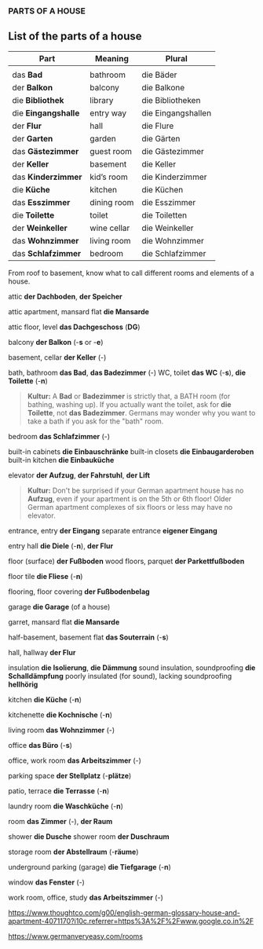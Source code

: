 ### PARTS OF A HOUSE

## List of the parts of a house

| Part                  | Meaning     | Plural             |
| --------------------- | ----------- | ------------------ |
|                       |             |                    |
| das **Bad**           | bathroom    | die Bäder          |
| der **Balkon**        | balcony     | die Balkone        |
| die **Bibliothek**    | library     | die Bibliotheken   |
| die **Eingangshalle** | entry way   | die Eingangshallen |
| der **Flur**          | hall        | die Flure          |
| der **Garten**        | garden      | die Gärten         |
| das **Gästezimmer**   | guest room  | die Gästezimmer    |
| der **Keller**        | basement    | die Keller         |
| das **Kinderzimmer**  | kid’s room  | die Kinderzimmer   |
| die **Küche**         | kitchen     | die Küchen         |
| das **Esszimmer**     | dining room | die Esszimmer      |
| die **Toilette**      | toilet      | die Toiletten      |
| der **Weinkeller**    | wine cellar | die Weinkeller     |
| das **Wohnzimmer**    | living room | die Wohnzimmer     |
| das **Schlafzimmer**  | bedroom     | die Schlafzimmer   |



From roof to basement, know what to call different rooms and elements of a house.

attic **der Dachboden**, **der Speicher**

attic apartment, mansard flat **die Mansarde**

attic floor, level **das Dachgeschoss** (**DG**)

balcony **der Balkon** (-**s** or -**e**)

basement, cellar **der Keller** (-)

bath, bathroom **das Bad**, **das Badezimmer** (-)
WC, toilet **das WC** (-**s**), **die Toilette** (-**n**)

> **Kultur:** A **Bad** or **Badezimmer** is strictly that, a BATH room (for bathing, washing up). If you actually want the toilet, ask for **die Toilette**, not **das Badezimmer**. Germans may wonder why you want to take a bath if you ask for the "bath" room.

bedroom **das Schlafzimmer** (-)

built-in cabinets **die Einbauschränke**
built-in closets **die Einbaugarderoben**
built-in kitchen **die Einbauküche**

elevator **der Aufzug**, **der Fahrstuhl**, **der Lift**

> **Kultur:** Don't be surprised if your German apartment house has no **Aufzug**, even if your apartment is on the 5th or 6th floor! Older German apartment complexes of six floors or less may have no elevator.

entrance, entry  **der Eingang**
   separate entrance **eigener Eingang**

entry hall **die Diele** (-**n**), **der Flur**

floor (surface) **der Fußboden**
   wood floors, parquet **der Parkettfußboden**

floor tile **die Fliese** (-**n**)

flooring, floor covering **der Fußbodenbelag**

garage **die Garage** (of a house)

garret, mansard flat **die Mansarde**

half-basement, basement flat **das Souterrain** (-**s**)

hall, hallway **der Flur**

insulation **die Isolierung**, **die Dämmung**
   sound insulation, soundproofing **die Schalldämpfung**
   poorly insulated (for sound), lacking soundproofing **hellhörig**

kitchen **die Küche** (-**n**)

kitchenette **die Kochnische** (-**n**)

living room **das Wohnzimmer** (-)

office **das Büro** (-**s**)

office, work room **das Arbeitszimmer** (-)

parking space **der Stellplatz** (-**plätze**)

patio, terrace **die Terrasse** (-**n**)

laundry room **die Waschküche** (-**n**)

room **das Zimmer** (-), **der Raum**

shower **die Dusche**
shower room **der Duschraum**

storage room **der Abstellraum** (-**räume**)

underground parking (garage) **die Tiefgarage** (-**n**)

window **das Fenster** (-)

work room, office, study **das Arbeitszimmer** (-)

https://www.thoughtco.com/g00/english-german-glossary-house-and-apartment-4071170?i10c.referrer=https%3A%2F%2Fwww.google.co.in%2F

https://www.germanveryeasy.com/rooms